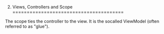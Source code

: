2. Views, Controllers and Scope
=======================================

The scope ties the controller to the view. It is the socalled ViewModel (often referred to as "glue").